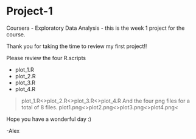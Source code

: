 # Project-1
Coursera - Exploratory Data Analysis - this is the week 1 project for the course.

Thank you for taking the time to review my first project!!

Please review the four R.scripts 
- plot_1.R
- plot_2.R
- plot_3.R
- plot_4.R
>plot_1.R<>plot_2.R<>plot_3.R<>plot_4.R
And the four png files for a total of 8 files.
>plot1.png<>plot2.png<>plot3.png<>plot4.png<

Hope you have a wonderful day :)

-Alex
